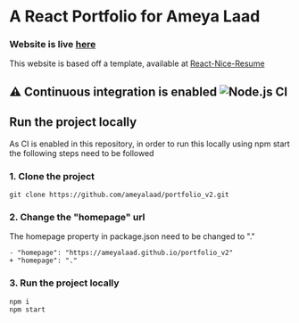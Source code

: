 # A React Portfolio for Ameya Laad 
### Website is live [here](https://ameyalaad.github.io/portfolio_v2)

This website is based off a template, available at [React-Nice-Resume](https://github.com/nordicgiant2/react-nice-resume)

## :warning: Continuous integration is enabled ![Node.js CI](https://github.com/ameyalaad/react-portfolio/workflows/Node.js%20CI/badge.svg?branch=master)

## Run the project locally
As CI is enabled in this repository, in order to run this locally using npm start the following steps need to be followed

### 1. Clone the project

```shell
git clone https://github.com/ameyalaad/portfolio_v2.git
```

### 2. Change the "homepage" url
The homepage property in package.json need to be changed to "."

```code
- "homepage": "https://ameyalaad.github.io/portfolio_v2"
+ "homepage": "."
```

### 3. Run the project locally

```shell
npm i
npm start
```


